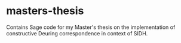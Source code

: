 # masters-thesis
Contains Sage code for my Master's thesis on the implementation of constructive Deuring correspondence in context of SIDH.
